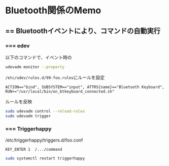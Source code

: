# Bluetooth関係のMemo


## == Bluetoothイベントにより、コマンドの自動実行


### === edev

以下のコマンドで、イベント時の
``` bash
udevadm monitor --property
```

``/etc/udev/rules.d/99-foo.rules``にルールを設定
``` text
ACTION=="bind", SUBSYSTEM=="input", ATTRS{name}=="Bluetooth Keyboard", RUN+="/usr/local/bin/on_btkeyboard_connected.sh"
```

ルールを反映

``` bash
sudo udevadm control --reload-rules
sudo udevadm trigger
```

### === Triggerhappy

/etc/triggerhappy/triggers.d/foo.conf
``` text
KEY_ENTER 1  /.../command
```

``` bash
sudo systemctl restart triggerhappy
```
